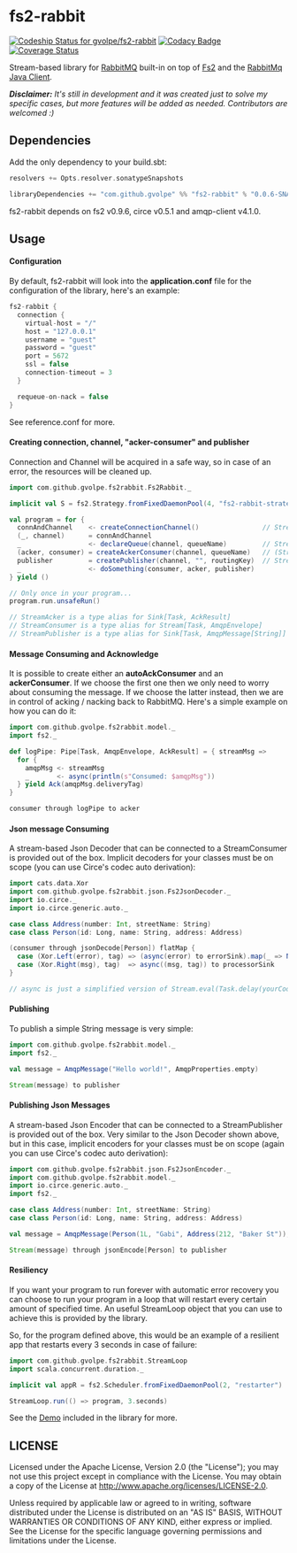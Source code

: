 fs2-rabbit
==========

[ ![Codeship Status for gvolpe/fs2-rabbit](https://app.codeship.com/projects/ae5afcb0-28c2-0135-02b9-5656a7048432/status?branch=master)](https://app.codeship.com/projects/223399)
[![Codacy Badge](https://api.codacy.com/project/badge/Grade/011c5931cd3945b3a88eb725f18bbf88)](https://www.codacy.com/app/volpegabriel/fs2-rabbit?utm_source=github.com&utm_medium=referral&utm_content=gvolpe/fs2-rabbit&utm_campaign=badger)
[![Coverage Status](https://coveralls.io/repos/github/gvolpe/fs2-rabbit/badge.svg?branch=master)](https://coveralls.io/github/gvolpe/fs2-rabbit?branch=master)

Stream-based library for [RabbitMQ](https://www.rabbitmq.com/) built-in on top of [Fs2](https://github.com/functional-streams-for-scala/fs2) and the [RabbitMq Java Client](https://github.com/rabbitmq/rabbitmq-java-client).

***Disclaimer:** It's still in development and it was created just to solve my specific cases, but more features will be added as needed. Contributors are welcomed :)*

## Dependencies

Add the only dependency to your build.sbt:

```scala
resolvers += Opts.resolver.sonatypeSnapshots

libraryDependencies += "com.github.gvolpe" %% "fs2-rabbit" % "0.0.6-SNAPSHOT"
```

fs2-rabbit depends on fs2 v0.9.6, circe v0.5.1 and amqp-client v4.1.0.

## Usage

#### Configuration

By default, fs2-rabbit will look into the **application.conf** file for the configuration of the library, here's an example:

```scala
fs2-rabbit {
  connection {
    virtual-host = "/"
    host = "127.0.0.1"
    username = "guest"
    password = "guest"
    port = 5672
    ssl = false
    connection-timeout = 3
  }

  requeue-on-nack = false
}
```

See reference.conf for more.

#### Creating connection, channel, "acker-consumer" and publisher

Connection and Channel will be acquired in a safe way, so in case of an error, the resources will be cleaned up.

```scala
import com.github.gvolpe.fs2rabbit.Fs2Rabbit._

implicit val S = fs2.Strategy.fromFixedDaemonPool(4, "fs2-rabbit-strategy")

val program = for {
  connAndChannel    <- createConnectionChannel()                // Stream[Task, (Connection, Channel)]
  (_, channel)      = connAndChannel
  _                 <- declareQueue(channel, queueName)         // Stream[Task, Queue.DeclareOk]
  (acker, consumer) = createAckerConsumer(channel, queueName)	// (StreamAcker, StreamConsumer)
  publisher         = createPublisher(channel, "", routingKey)	// StreamPublisher
  _                 <- doSomething(consumer, acker, publisher)
} yield ()

// Only once in your program...
program.run.unsafeRun()

// StreamAcker is a type alias for Sink[Task, AckResult]
// StreamConsumer is a type alias for Stream[Task, AmqpEnvelope]
// StreamPublisher is a type alias for Sink[Task, AmqpMessage[String]]

```

#### Message Consuming and Acknowledge

It is possible to create either an **autoAckConsumer** and an **ackerConsumer**. If we choose the first one then we only need to worry about consuming the message. If we choose the latter instead, then we are in control of acking / nacking back to RabbitMQ. Here's a simple example on how you can do it:

```scala
import com.github.gvolpe.fs2rabbit.model._
import fs2._

def logPipe: Pipe[Task, AmqpEnvelope, AckResult] = { streamMsg =>
  for {
    amqpMsg <- streamMsg
    _       <- async(println(s"Consumed: $amqpMsg"))
  } yield Ack(amqpMsg.deliveryTag)
}

consumer through logPipe to acker
```


#### Json message Consuming

A stream-based Json Decoder that can be connected to a StreamConsumer is provided out of the box. Implicit decoders for your classes must be on scope (you can use Circe's codec auto derivation):

```scala
import cats.data.Xor
import com.github.gvolpe.fs2rabbit.json.Fs2JsonDecoder._
import io.circe._
import io.circe.generic.auto._

case class Address(number: Int, streetName: String)
case class Person(id: Long, name: String, address: Address)

(consumer through jsonDecode[Person]) flatMap {
  case (Xor.Left(error), tag) => (async(error) to errorSink).map(_ => Nack(tag)) to acker
  case (Xor.Right(msg), tag)  => async((msg, tag)) to processorSink
}

// async is just a simplified version of Stream.eval(Task.delay(yourCode))
```

#### Publishing

To publish a simple String message is very simple:

```scala
import com.github.gvolpe.fs2rabbit.model._
import fs2._

val message = AmqpMessage("Hello world!", AmqpProperties.empty)

Stream(message) to publisher
```

#### Publishing Json Messages

A stream-based Json Encoder that can be connected to a StreamPublisher is provided out of the box. Very similar to the Json Decoder shown above, but in this case, implicit encoders for your classes must be on scope (again you can use Circe's codec auto derivation):

```scala
import com.github.gvolpe.fs2rabbit.json.Fs2JsonEncoder._
import com.github.gvolpe.fs2rabbit.model._
import io.circe.generic.auto._
import fs2._

case class Address(number: Int, streetName: String)
case class Person(id: Long, name: String, address: Address)

val message = AmqpMessage(Person(1L, "Gabi", Address(212, "Baker St")), AmqpProperties.empty)

Stream(message) through jsonEncode[Person] to publisher
```

#### Resiliency

If you want your program to run forever with automatic error recovery you can choose to run your program in a loop that will restart every certain amount of specified time. An useful StreamLoop object that you can use to achieve this is provided by the library.

So, for the program defined above, this would be an example of a resilient app that restarts every 3 seconds in case of failure:

```scala
import com.github.gvolpe.fs2rabbit.StreamLoop
import scala.concurrent.duration._

implicit val appR = fs2.Scheduler.fromFixedDaemonPool(2, "restarter")

StreamLoop.run(() => program, 3.seconds)
```

See the [Demo](https://github.com/gvolpe/fs2-rabbit/tree/master/src/main/scala/com/github/gvolpe/fs2rabbit/example/Demo.scala) included in the library for more.

## LICENSE

Licensed under the Apache License, Version 2.0 (the "License"); you may not use this project except in compliance with
the License. You may obtain a copy of the License at http://www.apache.org/licenses/LICENSE-2.0.

Unless required by applicable law or agreed to in writing, software distributed under the License is distributed on an
"AS IS" BASIS, WITHOUT WARRANTIES OR CONDITIONS OF ANY KIND, either express or implied. See the License for the specific
language governing permissions and limitations under the License.
